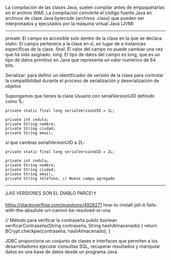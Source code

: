 La compilación de las clases Java, suelen compilar antes de empaquetarlas en el archivo WAR. La compilación convierte el código fuente Java en archivos de clase Java bytecode (archivos .class) que pueden ser interpretados y ejecutados por la máquina virtual Java (JVM)

-------
private: El campo es accesible solo dentro de la clase en la que se declara.
static: El campo pertenece a la clase en sí, en lugar de a instancias específicas de la clase.
final: El valor del campo no puede cambiar una vez que ha sido asignado.
long: El tipo de datos del campo es long, que es un tipo de datos primitivo en Java que representa un valor numérico de 64 bits.

Serializar: para definir un identificador de versión de la clase para controlar la compatibilidad durante el proceso de serialización y deserialización de objetos

Supongamos que tienes la clase Usuario con serialVersionUID definido como 1L:

    private static final long serialVersionUID = 1L;

    private int cedula;
    private String nombre;
    private String ciudad;
    private String email;

sí que cambias serialVersionUID a 2L:

    private static final long serialVersionUID = 2L;

    private int cedula;
    private String nombre;
    private String ciudad;
    private String email;
    private String telefono; // Nuevo campo agregado
------------

¡LAS VERSIONES SON EL DIABLO PARCE! ❗

https://stackoverflow.com/questions/4928271 how-to-install-jstl-it-fails-with-the-absolute-uri-cannot-be-resolved-or-una

// Método para verificar la contraseña
public boolean verificarContraseña(String contraseña, String hashAlmacenado) {
    return BCrypt.checkpw(contraseña, hashAlmacenado);
}

JDBC proporciona un conjunto de clases e interfaces que permiten a los desarrolladores ejecutar consultas SQL, recuperar resultados y manipular datos en una base de datos desde un programa Java.